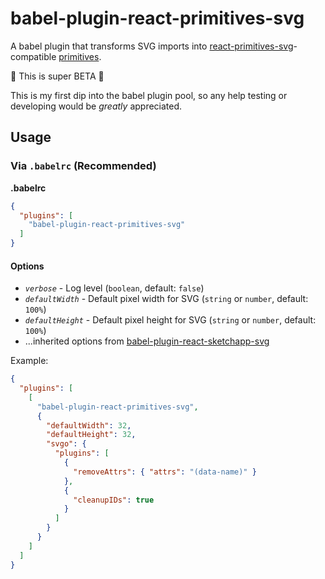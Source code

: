 # babel-plugin-react-primitives-svg

A babel plugin that transforms SVG imports into
 [react-primitives-svg](https://github.com/chengyin/react-primitives-svg)-compatible [primitives](https://github.com/lelandrichardson/react-primitives).

🚨 This is super BETA 🚨

This is my first dip into the babel plugin pool, so any help testing or developing would be *greatly* appreciated.

## Usage

### Via `.babelrc` (Recommended)

**.babelrc**

```json
{
  "plugins": [
    "babel-plugin-react-primitives-svg"
  ]
}
```

#### Options
- *`verbose`* - Log level (`boolean`, default: `false`)
- *`defaultWidth`* - Default pixel width for SVG (`string` or `number`, default: `100%`)
- *`defaultHeight`* - Default pixel height for SVG (`string` or `number`, default: `100%`)
- ...inherited options from [babel-plugin-react-sketchapp-svg](https://github.com/alampros/babel-plugin-react-sketchapp-svg#options)

Example:

```json
{
  "plugins": [
    [
      "babel-plugin-react-primitives-svg",
      {
        "defaultWidth": 32,
        "defaultHeight": 32,
        "svgo": {
          "plugins": [
            {
              "removeAttrs": { "attrs": "(data-name)" }
            },
            {
              "cleanupIDs": true
            }
          ]
        }
      }
    ]
  ]
}

```
